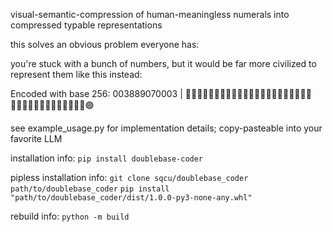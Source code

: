 visual-semantic-compression of human-meaningless numerals into compressed typable representations

this solves an obvious problem everyone has:

you're stuck with a bunch of numbers, but it would be far more civilized to represent them like this instead:

Encoded with base 256: 003889070003 | 👨🏽‍🤝‍👨🏼👨🏾‍🦲👨🏻‍🦼👨🏻‍🦯🤵🏾‍♂️👩🏽‍🤝‍👨🏾👨🏿‍🦯👬🏽🥏👩‍🦳👩🏽‍🤝‍👨🏾🟣

see example_usage.py for implementation details; copy-pasteable into your favorite LLM

installation info:
`pip install doublebase-coder`

pipless installation info:
`git clone sqcu/doublebase_coder path/to/doublebase_coder`
`pip install "path/to/doublebase_coder/dist/1.0.0-py3-none-any.whl"`

rebuild info:
`python -m build`